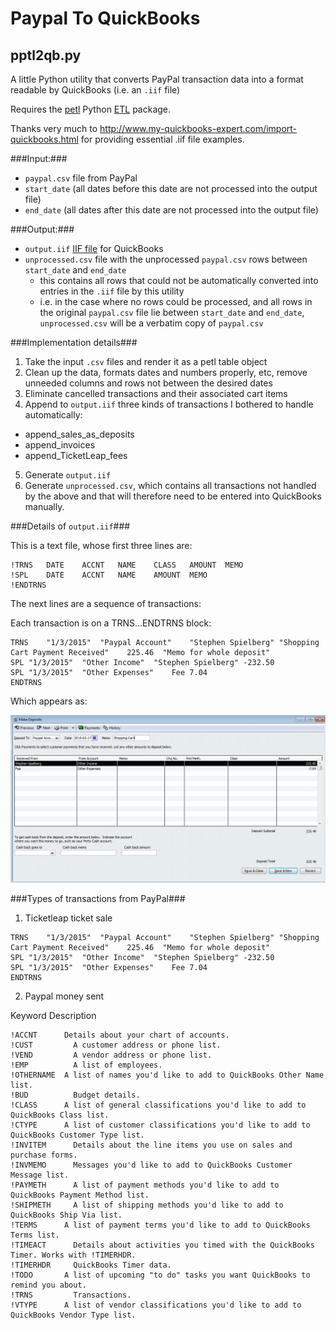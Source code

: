 # Paypal To QuickBooks
## pptl2qb.py

A little Python utility that converts PayPal transaction data into a format readable by QuickBooks (i.e. an `.iif` file)

Requires the [petl](https://pypi.python.org/pypi/petl) Python [ETL](http://en.wikipedia.org/wiki/Extract,_transform,_load) package.

Thanks very much to http://www.my-quickbooks-expert.com/import-quickbooks.html for providing essential .iif file examples.

###Input:###

- `paypal.csv` file from PayPal
- `start_date`    (all dates before this date are not processed into the output file)
- `end_date`      (all dates after this date are not processed into the output file)

###Output:###

- `output.iif` [IIF file](http://www.my-quickbooks-expert.com/import-quickbooks.html) for QuickBooks
- `unprocessed.csv` file with the unprocessed `paypal.csv` rows between `start_date` and `end_date`
  - this contains all rows that could not be automatically converted into entries in the `.iif` file by this utility
  - i.e. in the case where no rows could be processed, and all rows in the original `paypal.csv` file lie between `start_date` and `end_date`, `unprocessed.csv` will be a verbatim copy of `paypal.csv`

###Implementation details###
1. Take the input `.csv` files and render it as a petl table object
2. Clean up the data, formats dates and numbers properly, etc, remove unneeded columns and rows not between the desired dates
3. Eliminate cancelled transactions and their associated cart items
4. Append to `output.iif` three kinds of transactions I bothered to handle automatically:
  - append_sales_as_deposits
  - append_invoices
  - append_TicketLeap_fees
5. Generate `output.iif`
6. Generate `unprocessed.csv`, which contains all transactions not handled by the above and that will therefore need to be entered into QuickBooks manually.

###Details of `output.iif`###

This is a text file, whose first three lines are:

```
!TRNS	DATE	ACCNT	NAME	CLASS	AMOUNT	MEMO
!SPL	DATE	ACCNT	NAME	AMOUNT	MEMO
!ENDTRNS
```

The next lines are a sequence of transactions:

Each transaction is on a TRNS...ENDTRNS block:
```
TRNS	"1/3/2015"	"Paypal Account"	"Stephen Spielberg"	"Shopping Cart Payment Received"	225.46	"Memo for whole deposit"	
SPL	"1/3/2015"	"Other Income"	"Stephen Spielberg"	-232.50
SPL	"1/3/2015"	"Other Expenses"	Fee	7.04
ENDTRNS
```
Which appears as:

![](https://github.com/MichaelCurrie/TicketLeapToQuickBooks/blob/master/documentation/deposit.jpeg)

###Types of transactions from PayPal###

1. Ticketleap ticket sale
```
TRNS	"1/3/2015"	"Paypal Account"	"Stephen Spielberg"	"Shopping Cart Payment Received"	225.46	"Memo for whole deposit"	
SPL	"1/3/2015"	"Other Income"	"Stephen Spielberg"	-232.50
SPL	"1/3/2015"	"Other Expenses"	Fee	7.04
ENDTRNS
```

2. Paypal money sent



Keyword	Description
```
!ACCNT    	Details about your chart of accounts.
!CUST	      A customer address or phone list.
!VEND	      A vendor address or phone list.
!EMP	      A list of employees.
!OTHERNAME	A list of names you'd like to add to QuickBooks Other Name list.
!BUD	      Budget details.
!CLASS	    A list of general classifications you'd like to add to QuickBooks Class list.
!CTYPE	    A list of customer classifications you'd like to add to QuickBooks Customer Type list.
!INVITEM	  Details about the line items you use on sales and purchase forms.
!INVMEMO	  Messages you'd like to add to QuickBooks Customer Message list.
!PAYMETH	  A list of payment methods you'd like to add to QuickBooks Payment Method list.
!SHIPMETH	  A list of shipping methods you'd like to add to QuickBooks Ship Via list.
!TERMS	    A list of payment terms you'd like to add to QuickBooks Terms list.
!TIMEACT	  Details about activities you timed with the QuickBooks Timer. Works with !TIMERHDR.
!TIMERHDR	  QuickBooks Timer data.
!TODO     	A list of upcoming "to do" tasks you want QuickBooks to remind you about.
!TRNS	      Transactions.
!VTYPE	    A list of vendor classifications you'd like to add to QuickBooks Vendor Type list.
```

